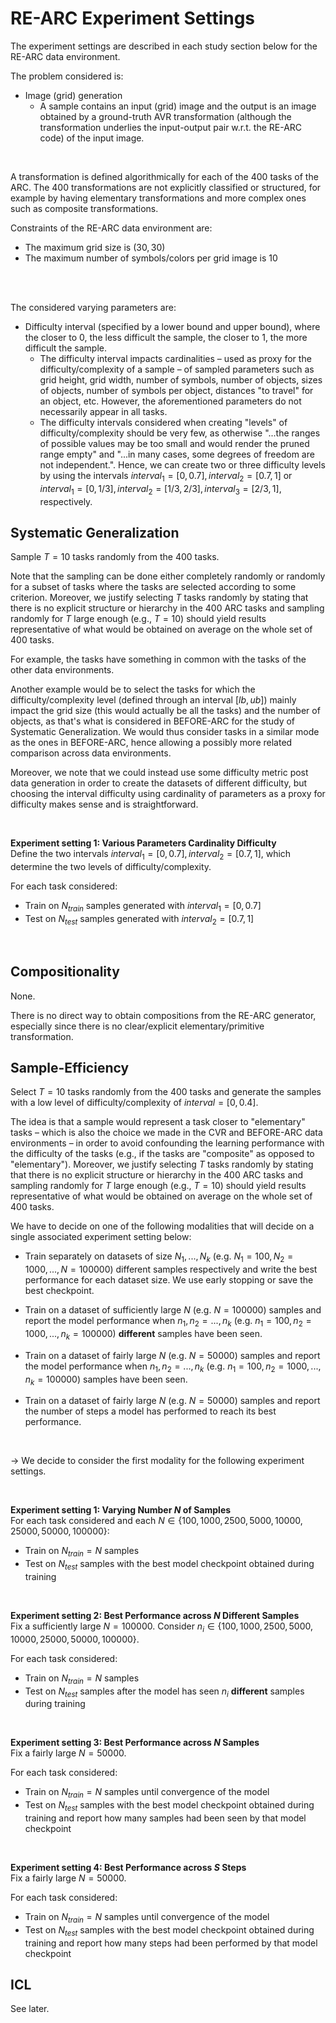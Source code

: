 # RE-ARC Experiment Settings
The experiment settings are described in each study section below for the RE-ARC data environment.
<br>

The problem considered is:
- Image (grid) generation
  - A sample contains an input (grid) image and the output is an image obtained by a ground-truth AVR transformation (although the transformation underlies the input-output pair w.r.t. the RE-ARC code) of the input image.

<br>

A transformation is defined algorithmically for each of the $400$ tasks of the ARC. The $400$ transformations are not explicitly classified or structured, for example by having elementary transformations and more complex ones such as composite transformations.
<br>

Constraints of the RE-ARC data environment are:
- The maximum grid size is $(30,30)$
- The maximum number of symbols/colors per grid image is $10$
<br>

<br>

The considered varying parameters are:
- Difficulty interval (specified by a lower bound and upper bound), where the closer to $0$, the less difficult the sample, the closer to $1$, the more difficult the sample.
  - The difficulty interval impacts cardinalities &ndash; used as proxy for the difficulty/complexity of a sample &ndash; of sampled parameters such as grid height, grid width, number of symbols, number of objects, sizes of objects, number of symbols per object, distances "to travel" for an object, etc. However, the aforementioned parameters do not necessarily appear in all tasks.
  - The difficulty intervals considered when creating "levels" of difficulty/complexity should be very few, as otherwise "...the ranges of possible values may be too small and would
render the pruned range empty" and "...in many cases, some degrees of freedom are not independent.". Hence, we can create two or three difficulty levels by using the intervals $interval_{1} = [0, 0.7], interval_{2} = [0.7, 1]$ or $interval_{1} = [0, 1/3], interval_{2} = [1/3, 2/3], interval_{3} = [2/3, 1]$, respectively.

## Systematic Generalization
Sample $T=10$ tasks randomly from the $400$ tasks.
<br>

Note that the sampling can be done either completely randomly or randomly for a subset of tasks where the tasks are selected according to some criterion. Moreover, we justify selecting $T$ tasks randomly by stating that there is no explicit structure or hierarchy in the $400$ ARC tasks and sampling randomly for $T$ large enough (e.g., $T=10$) should yield results representative of what would be obtained on average on the whole set of $400$ tasks.
<br>

For example, the tasks have something in common with the tasks of the other data environments. <br>

Another example would be to select the tasks for which the difficulty/complexity level (defined through an interval $[lb, ub]$) mainly impact the grid size (this would actually be all the tasks) and the number of objects, as that's what is considered in BEFORE-ARC for the study of Systematic Generalization. We would thus consider tasks in a similar mode as the ones in BEFORE-ARC, hence allowing a possibly more related comparison across data environments.
<br>

Moreover, we note that we could instead use some difficulty metric post data generation in order to create the datasets of different difficulty, but choosing the interval difficulty using cardinality of parameters as a proxy for difficulty makes sense and is straightforward.

<br>

**Experiment setting 1: Various Parameters Cardinality Difficulty**<br>
Define the two intervals $interval_{1} = [0, 0.7], interval_{2} = [0.7, 1]$, which determine the two levels of difficulty/complexity. 
<br>

For each task considered:
- Train on $N_{train}$ samples generated with $interval_{1} = [0, 0.7]$
- Test on $N_{test}$ samples generated with $interval_{2} = [0.7, 1]$

<br>


## Compositionality
None.
<br>

There is no direct way to obtain compositions from the RE-ARC generator, especially since there is no clear/explicit elementary/primitive transformation.

## Sample-Efficiency
Select $T=10$ tasks randomly from the $400$ tasks and generate the samples with a low level of difficulty/complexity of $interval = [0, 0.4]$.
<br>

The idea is that a sample would represent a task closer to "elementary" tasks &ndash; which is also the choice we made in the CVR and BEFORE-ARC data environments &ndash; in order to avoid confounding the learning performance with the difficulty of the tasks (e.g., if the tasks are "composite" as opposed to "elementary"). Moreover, we justify selecting $T$ tasks randomly by stating that there is no explicit structure or hierarchy in the $400$ ARC tasks and sampling randomly for $T$ large enough (e.g., $T=10$) should yield results representative of what would be obtained on average on the whole set of $400$ tasks.
<br>

We have to decide on one of the following modalities that will decide on a single associated experiment setting below:
- Train separately on datasets of size $N_1, ..., N_k$ (e.g. $N_1=100, N_2=1000, ..., N=100000$) different samples respectively and write the best performance for each dataset size. We use early stopping or save the best checkpoint.

- Train on a dataset of sufficiently large $N$ (e.g. $N=100000$) samples and report the model performance when $n_1, n_2=..., n_k$ (e.g. $n_1=100, n_2=1000, ..., n_k=100000$) **different** samples have been seen.

- Train on a dataset of fairly large $N$ (e.g. $N=50000$) samples and report the model performance when $n_1, n_2=..., n_k$ (e.g. $n_1=100, n_2=1000, ..., n_k=100000$) samples have been seen.

- Train on a dataset of fairly large $N$ (e.g. $N=50000$) samples and report the number of steps a model has performed to reach its best performance. 
<br>

→ We decide to consider the first modality for the following experiment settings.

<br>

**Experiment setting 1: Varying Number $N$ of Samples**<br>
For each task considered and each $N \in \{100, 1000, 2500, 5000, 10000, 25000, 50000, 100000\}$:
- Train on $N_{train} = N$ samples
- Test on $N_{test}$ samples with the best model checkpoint obtained during training

<br>

**Experiment setting 2: Best Performance across $N$ Different Samples**<br>
Fix a sufficiently large $N=100000$. Consider $n_i \in \{100, 1000, 2500, 5000, 10000, 25000, 50000, 100000\}$.
<br>

For each task considered:
- Train on $N_{train} = N$ samples
- Test on $N_{test}$ samples after the model has seen $n_i$ **different** samples during training

<br>

**Experiment setting 3: Best Performance across $N$ Samples**<br>
Fix a fairly large $N=50000$.
<br>

For each task considered:
- Train on $N_{train} = N$ samples until convergence of the model
- Test on $N_{test}$ samples with the best model checkpoint obtained during training and report how many samples had been seen by that model checkpoint

<br>

**Experiment setting 4: Best Performance across $S$ Steps**<br>
Fix a fairly large $N=50000$.
<br>

For each task considered:
- Train on $N_{train} = N$ samples until convergence of the model
- Test on $N_{test}$ samples with the best model checkpoint obtained during training and report how many steps had been performed by that model checkpoint


## ICL
See later.